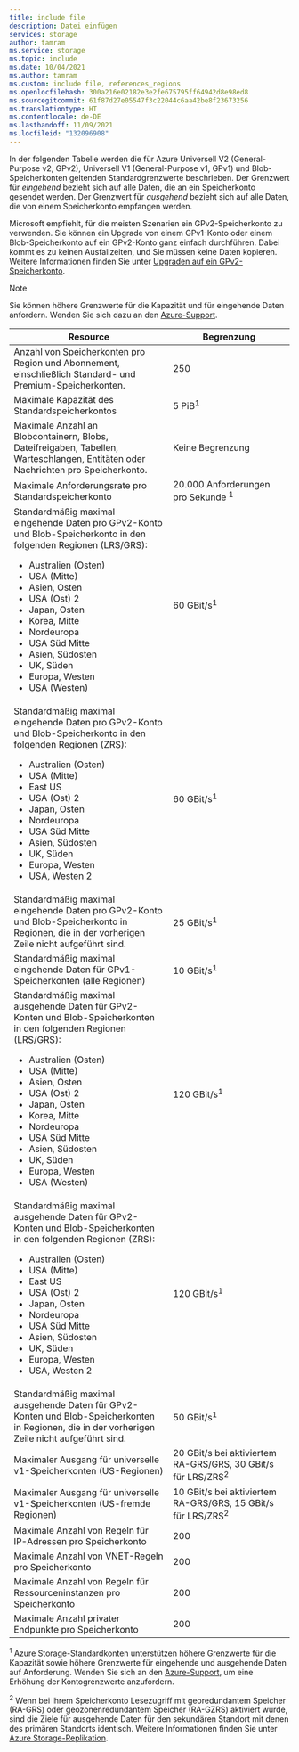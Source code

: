 ```yaml
---
title: include file
description: Datei einfügen
services: storage
author: tamram
ms.service: storage
ms.topic: include
ms.date: 10/04/2021
ms.author: tamram
ms.custom: include file, references_regions
ms.openlocfilehash: 300a216e02182e3e2fe675795ff64942d8e98ed8
ms.sourcegitcommit: 61f87d27e05547f3c22044c6aa42be8f23673256
ms.translationtype: HT
ms.contentlocale: de-DE
ms.lasthandoff: 11/09/2021
ms.locfileid: "132096908"
---
```

In der folgenden Tabelle werden die für Azure Universell V2 (General-Purpose v2, GPv2), Universell V1 (General-Purpose v1, GPv1) und Blob-Speicherkonten geltenden Standardgrenzwerte beschrieben. Der Grenzwert für *eingehend* bezieht sich auf alle Daten, die an ein Speicherkonto gesendet werden. Der Grenzwert für *ausgehend* bezieht sich auf alle Daten, die von einem Speicherkonto empfangen werden.

Microsoft empfiehlt, für die meisten Szenarien ein GPv2-Speicherkonto zu verwenden. Sie können ein Upgrade von einem GPv1-Konto oder einem Blob-Speicherkonto auf ein GPv2-Konto ganz einfach durchführen. Dabei kommt es zu keinen Ausfallzeiten, und Sie müssen keine Daten kopieren. Weitere Informationen finden Sie unter [Upgraden auf ein GPv2-Speicherkonto](../articles/storage/common/storage-account-upgrade.md).

> [!NOTE]
> Sie können höhere Grenzwerte für die Kapazität und für eingehende Daten anfordern. Wenden Sie sich dazu an den [Azure-Support](https://azure.microsoft.com/support/faq/).

| Resource | Begrenzung |
|--|--|
| Anzahl von Speicherkonten pro Region und Abonnement, einschließlich Standard- und Premium-Speicherkonten. | 250 |
| Maximale Kapazität des Standardspeicherkontos | 5 PiB<sup>1</sup> |
| Maximale Anzahl an Blobcontainern, Blobs, Dateifreigaben, Tabellen, Warteschlangen, Entitäten oder Nachrichten pro Speicherkonto. | Keine Begrenzung |
| Maximale Anforderungsrate pro Standardspeicherkonto | 20.000 Anforderungen pro Sekunde <sup>1</sup> |
| Standardmäßig maximal eingehende Daten pro GPv2-Konto und Blob-Speicherkonto in den folgenden Regionen (LRS/GRS):<br /><ul><li>Australien (Osten)</li><li>USA (Mitte)</li><li>Asien, Osten</li><li>USA (Ost) 2</li><li>Japan, Osten</li><li>Korea, Mitte</li><li>Nordeuropa</li><li>USA Süd Mitte</li><li>Asien, Südosten</li><li>UK, Süden</li><li>Europa, Westen</li><li>USA (Westen)</li></ul> | 60 GBit/s<sup>1</sup> |
| Standardmäßig maximal eingehende Daten pro GPv2-Konto und Blob-Speicherkonto in den folgenden Regionen (ZRS):<br /><ul><li>Australien (Osten)</li><li>USA (Mitte)</li><li>East US</li><li>USA (Ost) 2</li><li>Japan, Osten</li><li>Nordeuropa</li><li>USA Süd Mitte</li><li>Asien, Südosten</li><li>UK, Süden</li><li>Europa, Westen</li><li>USA, Westen 2</li></ul> | 60 GBit/s<sup>1</sup> |
| Standardmäßig maximal eingehende Daten pro GPv2-Konto und Blob-Speicherkonto in Regionen, die in der vorherigen Zeile nicht aufgeführt sind. | 25 GBit/s<sup>1</sup> |
| Standardmäßig maximal eingehende Daten für GPv1-Speicherkonten (alle Regionen) | 10 GBit/s<sup>1</sup> |
| Standardmäßig maximal ausgehende Daten für GPv2-Konten und Blob-Speicherkonten in den folgenden Regionen (LRS/GRS):<br /><ul><li>Australien (Osten)</li><li>USA (Mitte)</li><li>Asien, Osten</li><li>USA (Ost) 2</li><li>Japan, Osten</li><li>Korea, Mitte</li><li>Nordeuropa</li><li>USA Süd Mitte</li><li>Asien, Südosten</li><li>UK, Süden</li><li>Europa, Westen</li><li>USA (Westen)</li></ul> | 120 GBit/s<sup>1</sup> |
| Standardmäßig maximal ausgehende Daten für GPv2-Konten und Blob-Speicherkonten in den folgenden Regionen (ZRS): <ul><li>Australien (Osten)</li><li>USA (Mitte)</li><li>East US</li><li>USA (Ost) 2</li><li>Japan, Osten</li><li>Nordeuropa</li><li>USA Süd Mitte</li><li>Asien, Südosten</li><li>UK, Süden</li><li>Europa, Westen</li><li>USA, Westen 2</li></ul> | 120 GBit/s<sup>1</sup> |
| Standardmäßig maximal ausgehende Daten für GPv2-Konten und Blob-Speicherkonten in Regionen, die in der vorherigen Zeile nicht aufgeführt sind. | 50 GBit/s<sup>1</sup> |
| Maximaler Ausgang für universelle v1-Speicherkonten (US-Regionen) | 20 GBit/s bei aktiviertem RA-GRS/GRS, 30 GBit/s für LRS/ZRS<sup>2</sup> |
| Maximaler Ausgang für universelle v1-Speicherkonten (US-fremde Regionen) | 10 GBit/s bei aktiviertem RA-GRS/GRS, 15 GBit/s für LRS/ZRS<sup>2</sup> |
| Maximale Anzahl von Regeln für IP-Adressen pro Speicherkonto | 200 |
| Maximale Anzahl von VNET-Regeln pro Speicherkonto | 200 |
| Maximale Anzahl von Regeln für Ressourceninstanzen pro Speicherkonto | 200 |
| Maximale Anzahl privater Endpunkte pro Speicherkonto | 200 |

<sup>1</sup> Azure Storage-Standardkonten unterstützen höhere Grenzwerte für die Kapazität sowie höhere Grenzwerte für eingehende und ausgehende Daten auf Anforderung. Wenden Sie sich an den [Azure-Support](https://azure.microsoft.com/support/faq/), um eine Erhöhung der Kontogrenzwerte anzufordern.

<sup>2</sup> Wenn bei Ihrem Speicherkonto Lesezugriff mit georedundantem Speicher (RA-GRS) oder geozonenredundantem Speicher (RA-GZRS) aktiviert wurde, sind die Ziele für ausgehende Daten für den sekundären Standort mit denen des primären Standorts identisch. Weitere Informationen finden Sie unter [Azure Storage-Replikation](../articles/storage/common/storage-redundancy.md).
